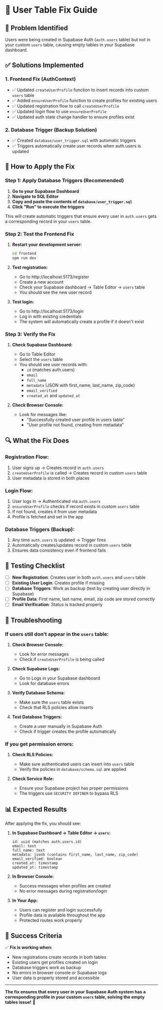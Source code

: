 # 🔧 User Table Fix Guide

## 🚨 **Problem Identified**

Users were being created in Supabase Auth (`auth.users` table) but not in your custom `users` table, causing empty tables in your Supabase dashboard.

## ✅ **Solutions Implemented**

### **1. Frontend Fix (AuthContext)**

- ✅ Updated `createUserProfile` function to insert records into custom `users` table
- ✅ Added `ensureUserProfile` function to create profiles for existing users
- ✅ Updated registration flow to call `createUserProfile`
- ✅ Updated login flow to use `ensureUserProfile`
- ✅ Updated auth state change handler to ensure profiles exist

### **2. Database Trigger (Backup Solution)**

- ✅ Created `database/user_trigger.sql` with automatic triggers
- ✅ Triggers automatically create user records when auth.users is updated

## 🚀 **How to Apply the Fix**

### **Step 1: Apply Database Triggers (Recommended)**

1. **Go to your Supabase Dashboard**
2. **Navigate to SQL Editor**
3. **Copy and paste the contents of `database/user_trigger.sql`**
4. **Click "Run" to execute the triggers**

This will create automatic triggers that ensure every user in `auth.users` gets a corresponding record in your `users` table.

### **Step 2: Test the Frontend Fix**

1. **Restart your development server:**

   ```bash
   cd frontend
   npm run dev
   ```

2. **Test registration:**

   - Go to http://localhost:5173/register
   - Create a new account
   - Check your Supabase dashboard → Table Editor → `users` table
   - You should see the new user record

3. **Test login:**
   - Go to http://localhost:5173/login
   - Log in with existing credentials
   - The system will automatically create a profile if it doesn't exist

### **Step 3: Verify the Fix**

1. **Check Supabase Dashboard:**

   - Go to Table Editor
   - Select the `users` table
   - You should see user records with:
     - `id` (matches auth.users)
     - `email`
     - `full_name`
     - `metadata` (JSON with first_name, last_name, zip_code)
     - `email_verified`
     - `created_at` and `updated_at`

2. **Check Browser Console:**
   - Look for messages like:
     - "Successfully created user profile in users table"
     - "User profile not found, creating from metadata"

## 🔍 **What the Fix Does**

### **Registration Flow:**

1. User signs up → Creates record in `auth.users`
2. `createUserProfile` is called → Creates record in custom `users` table
3. User metadata is stored in both places

### **Login Flow:**

1. User logs in → Authenticated via `auth.users`
2. `ensureUserProfile` checks if record exists in custom `users` table
3. If not found, creates it from user metadata
4. Profile is fetched and set in the app

### **Database Triggers (Backup):**

1. Any time `auth.users` is updated → Trigger fires
2. Automatically creates/updates record in custom `users` table
3. Ensures data consistency even if frontend fails

## 🧪 **Testing Checklist**

- [ ] **New Registration**: Creates user in both `auth.users` and `users` table
- [ ] **Existing User Login**: Creates profile if missing
- [ ] **Database Triggers**: Work as backup (test by creating user directly in Supabase)
- [ ] **Profile Data**: First name, last name, email, zip code are stored correctly
- [ ] **Email Verification**: Status is tracked properly

## 🔧 **Troubleshooting**

### **If users still don't appear in the `users` table:**

1. **Check Browser Console:**

   - Look for error messages
   - Check if `createUserProfile` is being called

2. **Check Supabase Logs:**

   - Go to Logs in your Supabase dashboard
   - Look for database errors

3. **Verify Database Schema:**

   - Make sure the `users` table exists
   - Check that RLS policies allow inserts

4. **Test Database Triggers:**
   - Create a user manually in Supabase Auth
   - Check if trigger creates the profile automatically

### **If you get permission errors:**

1. **Check RLS Policies:**

   - Make sure authenticated users can insert into `users` table
   - Verify the policies in `database/schema.sql` are applied

2. **Check Service Role:**
   - Ensure your Supabase project has proper permissions
   - The triggers use `SECURITY DEFINER` to bypass RLS

## 📊 **Expected Results**

After applying the fix, you should see:

1. **In Supabase Dashboard → Table Editor → `users`:**

   ```
   id: uuid (matches auth.users.id)
   email: text
   full_name: text
   metadata: jsonb (contains first_name, last_name, zip_code)
   email_verified: boolean
   created_at: timestamp
   updated_at: timestamp
   ```

2. **In Browser Console:**

   - Success messages when profiles are created
   - No error messages during registration/login

3. **In Your App:**
   - Users can register and login successfully
   - Profile data is available throughout the app
   - Protected routes work properly

## 🎯 **Success Criteria**

✅ **Fix is working when:**

- New registrations create records in both tables
- Existing users get profiles created on login
- Database triggers work as backup
- No errors in browser console or Supabase logs
- User data is properly stored and accessible

---

**The fix ensures that every user in your Supabase Auth system has a corresponding profile in your custom `users` table, solving the empty tables issue!** 🎉
